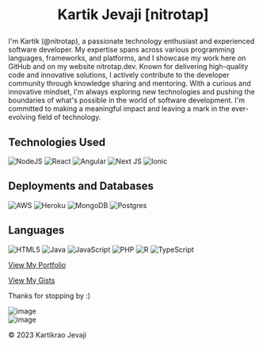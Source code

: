 # <p style="text-align: center;">Kartik Jevaji [nitrotap]</p>

I'm Kartik (@nitrotap), a passionate technology enthusiast and experienced software developer. My expertise spans across various programming languages, frameworks, and platforms, and I showcase my work here on GitHub and on my website nitrotap.dev. Known for delivering high-quality code and innovative solutions, I actively contribute to the developer community through knowledge sharing and mentoring. With a curious and innovative mindset, I'm always exploring new technologies and pushing the boundaries of what's possible in the world of software development. I'm committed to making a meaningful impact and leaving a mark in the ever-evolving field of technology.

## Technologies Used

![NodeJS](https://img.shields.io/badge/node.js-6DA55F?style=for-the-badge&logo=node.js&logoColor=white)
![React](https://img.shields.io/badge/react-%2320232a.svg?style=for-the-badge&logo=react&logoColor=%2361DAFB)
![Angular](https://img.shields.io/badge/angular-%23DD0031.svg?style=for-the-badge&logo=angular&logoColor=white)
![Next JS](https://img.shields.io/badge/Next-black?style=for-the-badge&logo=next.js&logoColor=white)
![Ionic](https://img.shields.io/badge/Ionic-%233880FF.svg?style=for-the-badge&logo=Ionic&logoColor=white)

## Deployments and Databases

![AWS](https://img.shields.io/badge/AWS-%23FF9900.svg?style=for-the-badge&logo=amazon-aws&logoColor=white)
![Heroku](https://img.shields.io/badge/heroku-%23430098.svg?style=for-the-badge&logo=heroku&logoColor=white)
![MongoDB](https://img.shields.io/badge/MongoDB-%234ea94b.svg?style=for-the-badge&logo=mongodb&logoColor=white)
![Postgres](https://img.shields.io/badge/postgres-%23316192.svg?style=for-the-badge&logo=postgresql&logoColor=white)

## Languages

![HTML5](https://img.shields.io/badge/html5-%23E34F26.svg?style=for-the-badge&logo=html5&logoColor=white)
![Java](https://img.shields.io/badge/java-%23ED8B00.svg?style=for-the-badge&logo=java&logoColor=white)
![JavaScript](https://img.shields.io/badge/javascript-%23323330.svg?style=for-the-badge&logo=javascript&logoColor=%23F7DF1E)
![PHP](https://img.shields.io/badge/php-%23777BB4.svg?style=for-the-badge&logo=php&logoColor=white)
![R](https://img.shields.io/badge/r-%23276DC3.svg?style=for-the-badge&logo=r&logoColor=white)
![TypeScript](https://img.shields.io/badge/typescript-%23007ACC.svg?style=for-the-badge&logo=typescript&logoColor=white)

[View My Portfolio](https://www.nitrotap.dev/)

[View My Gists](https://gist.github.com/nitrotap)

Thanks for stopping by :)

![image](https://github-readme-stats.vercel.app/api?username=nitrotap&show_icons=true&theme=react)  
![image](https://github-readme-stats.vercel.app/api/top-langs/?username=nitrotap&layout=compact&theme=react)

&copy; 2023 Kartikrao Jevaji
